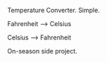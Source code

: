 Temperature Converter.
Simple.


Fahrenheit --> Celsius

Celsius --> Fahrenheit


On-season side project.
